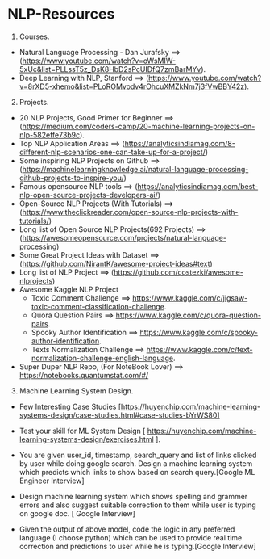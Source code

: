 # NLP-Resources
1. Courses.
  - Natural Language Processing - Dan Jurafsky ==> (https://www.youtube.com/watch?v=oWsMIW-5xUc&list=PLLssT5z_DsK8HbD2sPcUIDfQ7zmBarMYv). 
  - Deep Learning with NLP, Stanford ==>  (https://www.youtube.com/watch?v=8rXD5-xhemo&list=PLoROMvodv4rOhcuXMZkNm7j3fVwBBY42z). 
   

2. Projects. 
  - 20 NLP Projects, Good Primer for Beginner ==> (https://medium.com/coders-camp/20-machine-learning-projects-on-nlp-582effe73b9c). 
  - Top NLP Application Areas ==> (https://analyticsindiamag.com/8-different-nlp-scenarios-one-can-take-up-for-a-project/)
  - Some inspiring NLP Projects on Github ==> (https://machinelearningknowledge.ai/natural-language-processing-github-projects-to-inspire-you/)
  - Famous opensource NLP tools  ==> (https://analyticsindiamag.com/best-nlp-open-source-projects-developers-ai/)
  - Open-Source NLP Projects (With Tutorials) ==> (https://www.theclickreader.com/open-source-nlp-projects-with-tutorials/)
  - Long list of Open Source NLP Projects(692 Projects) ==> (https://awesomeopensource.com/projects/natural-language-processing)
  - Some Great Project Ideas with Dataset ==> (https://github.com/NirantK/awesome-project-ideas#text)
  - Long list of NLP Project ==> (https://github.com/costezki/awesome-nlprojects)
  - Awesome Kaggle NLP Project
    - Toxic Comment Challenge ==> https://www.kaggle.com/c/jigsaw-toxic-comment-classification-challenge. 
    - Quora Question Pairs ==> https://www.kaggle.com/c/quora-question-pairs. 
    - Spooky Author Identification ==> https://www.kaggle.com/c/spooky-author-identification. 
    - Texts Normalization Challenge ==> https://www.kaggle.com/c/text-normalization-challenge-english-language. 
  - Super Duper NLP Repo, (For NoteBook Lover) ==> https://notebooks.quantumstat.com/#/

3. Machine Learning System Design.
  - Few Interesting Case Studies [https://huyenchip.com/machine-learning-systems-design/case-studies.html#case-studies-bYrWS80]

  - Test your skill for ML System Design [ https://huyenchip.com/machine-learning-systems-design/exercises.html ].  

  - You are given user_id, timestamp, search_query and list of links clicked by user while doing google search. Design a machine learning system which predicts which links to show based on search query.[Google ML Engineer Interview]
  - Design machine learning system which shows spelling and grammer errors and also suggest suitable correction to them while user is typing on google doc. [ Google Interview]
  - Given the output of above model, code the logic in any preferred language (I choose python) which can be used to provide real time correction and predictions to user while he is typing.[Google Interview]
  
